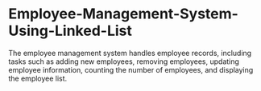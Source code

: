 # Employee-Management-System-Using-Linked-List
 The employee management system handles employee records, including tasks such as adding new  employees, removing employees, updating employee information, counting the number of employees,  and displaying the employee list. 
